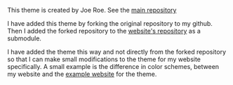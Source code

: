 This theme is created by Joe Roe. 
See the [main repository](https://github.com/joeroe/risotto)

I have added this theme by forking the original repository to my github. Then I added the forked repository to the [website's repository](https://github.com/ramonaspence/website-portfolio-hugo) as a submodule.  

I have added the theme this way and not directly from the forked repository so that I can make small modifications to the theme for my website specifically. A small example is the difference in color schemes, between my website and the [example website](https://risotto.joeroe.io/) for the theme.